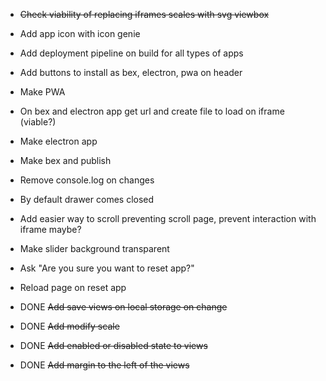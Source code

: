 - ~~Check viability of replacing iframes scales with svg viewbox~~

- Add app icon with icon genie

- Add deployment pipeline on build for all types of apps

- Add buttons to install as bex, electron, pwa on header

- Make PWA

- On bex and electron app get url and create file to load on iframe (viable?)

- Make electron app

- Make bex and publish

- Remove console.log on changes

- By default drawer comes closed

- Add easier way to scroll preventing scroll page, prevent interaction with iframe maybe?

- Make slider background transparent

- Ask "Are you sure you want to reset app?"

- Reload page on reset app

- DONE ~~Add save views on local storage on change~~

- DONE ~~Add modify scale~~

- DONE ~~Add enabled or disabled state to views~~

- DONE ~~Add margin to the left of the views~~
